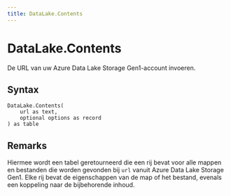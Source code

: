 ```yaml
---
title: DataLake.Contents
---
```


# DataLake.Contents


De URL van uw Azure Data Lake Storage Gen1-account invoeren.


## Syntax

```powerquery
DataLake.Contents(
    url as text,
    optional options as record
) as table
```


## Remarks

Hiermee wordt een tabel geretourneerd die een rij bevat voor alle mappen en bestanden die worden gevonden bij <code>url</code> vanuit Azure Data Lake Storage Gen1. Elke rij bevat de eigenschappen van de map of het bestand, evenals een koppeling naar de bijbehorende inhoud.


